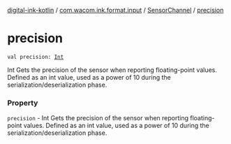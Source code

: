 [digital-ink-kotlin](../../index.md) / [com.wacom.ink.format.input](../index.md) / [SensorChannel](index.md) / [precision](./precision.md)

# precision

`val precision: `[`Int`](https://kotlinlang.org/api/latest/jvm/stdlib/kotlin/-int/index.html)

Int Gets the precision of the sensor when reporting floating-point values. Defined as an int value, used as a power of 10 during the serialization/deserialization phase.

### Property

`precision` - Int Gets the precision of the sensor when reporting floating-point values. Defined as an int value, used as a power of 10 during the serialization/deserialization phase.